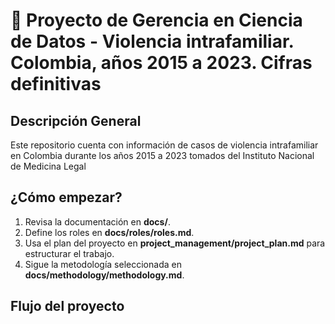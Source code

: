 # 📖 Proyecto de Gerencia en Ciencia de Datos - Violencia intrafamiliar. Colombia, años 2015 a 2023. Cifras definitivas

## Descripción General
Este repositorio cuenta con información de casos de violencia intrafamiliar en Colombia durante los años 2015 a 2023 tomados del Instituto Nacional de Medicina Legal 

## ¿Cómo empezar?
1. Revisa la documentación en **docs/**.
2. Define los roles en **docs/roles/roles.md**.
3. Usa el plan del proyecto en **project_management/project_plan.md** para estructurar el trabajo.
4. Sigue la metodología seleccionada en **docs/methodology/methodology.md**.

## Flujo del proyecto

